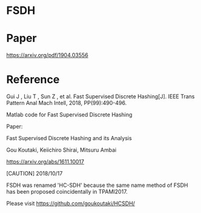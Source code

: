 # FSDH

# Paper
https://arxiv.org/pdf/1904.03556

# Reference
Gui J , Liu T , Sun Z , et al. Fast Supervised Discrete Hashing[J]. IEEE Trans Pattern Anal Mach Intell, 2018, PP(99):490-496.


Matlab code for Fast Supervised Discrete Hashing

Paper:

Fast Supervised Discrete Hashing and its Analysis

Gou Koutaki, Keiichiro Shirai, Mitsuru Ambai

https://arxiv.org/abs/1611.10017

[CAUTION] 2018/10/17

FSDH was renamed 'HC-SDH' because the same name method of FSDH has been proposed coincidentally in TPAMI2017.

Please visit https://github.com/goukoutaki/HCSDH/
